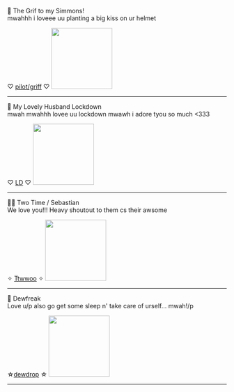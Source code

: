  🧡 The Grif to my Simmons!  
mwahhh i loveee uu planting a big kiss on ur helmet  

♡ [pilot/griff](https://gr1ff.straw.page/) ♡
 <img src="https://media1.tenor.com/m/MySYOwQdBPsAAAAC/rvb-grif.gif" width="140">
 
---

 💚 My Lovely Husband Lockdown  
mwah mwahhh lovee uu lockdown mwawh i adore tyou so much <333 

♡ [LD](https://github.com/llock-e) ♡
 <img src="https://media1.tenor.com/m/7Q-4A8tqaaYAAAAC/lockdown-youre-good.gif" width="140">
 
---

 🖤🤍 Two Time / Sebastian  
We love you!!! Heavy shoutout to them cs their awsome 

✧ [Ttwwoo](https://tr4pped-h3art.straw.page/) ✧
 <img src="https://media1.tenor.com/m/MLJ-kIxU9mAAAAAC/two-time-forsaken.gif" width="140">
 
---

 💛 Dewfreak   
Love u/p also go get some sleep n' take care of urself... mwah!/p 

☆[dewdrop](https://www.patreon.com/c/heavyhook/about) ☆
 <img src="https://media.tenor.com/3h_PZTNDlY8AAAAi/cookie-run-sticker.gif" width="140">
 
---
